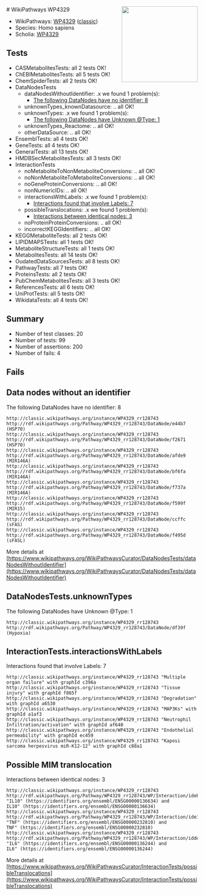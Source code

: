 <img style="float: right; width: 200px" src="https://upload.wikimedia.org/wikipedia/commons/thumb/8/83/Wplogo_with_text_500.png/640px-Wplogo_with_text_500.png" />
# WikiPathways WP4329

* WikiPathways: [WP4329](https://wikipathways.org/pathways/WP4329) ([classic](https://classic.wikipathways.org/instance/WP4329))
* Species: Homo sapiens
* Scholia: [WP4329](https://scholia.toolforge.org/wikipathways/WP4329)
## Tests
* CASMetabolitesTests: all 2 tests OK!
* ChEBIMetabolitesTests: all 5 tests OK!
* ChemSpiderTests: all 2 tests OK!
* DataNodesTests
    * dataNodesWithoutIdentifier: .x we found 1 problem(s):
        * [The following DataNodes have no identifier: 8](#d2d32fa7)
    * unknownTypes_knownDatasource: .. all OK!
    * unknownTypes: .x we found 1 problem(s):
        * [The following DataNodes have Unknown @Type: 1](#839973df)
    * unknownTypes_Reactome: .. all OK!
    * otherDataSource: .. all OK!
* EnsemblTests: all 4 tests OK!
* GeneTests: all 4 tests OK!
* GeneralTests: all 13 tests OK!
* HMDBSecMetabolitesTests: all 3 tests OK!
* InteractionTests
    * noMetaboliteToNonMetaboliteConversions: .. all OK!
    * noNonMetaboliteToMetaboliteConversions: .. all OK!
    * noGeneProteinConversions: .. all OK!
    * nonNumericIDs: .. all OK!
    * interactionsWithLabels: .x we found 1 problem(s):
        * [Interactions found that involve Labels: 7](#630d267e)
    * possibleTranslocations: .x we found 1 problem(s):
        * [Interactions between identical nodes: 3](#1c118208)
    * noProteinProteinConversions: .. all OK!
    * incorrectKEGGIdentifiers: .. all OK!
* KEGGMetaboliteTests: all 2 tests OK!
* LIPIDMAPSTests: all 1 tests OK!
* MetaboliteStructureTests: all 1 tests OK!
* MetabolitesTests: all 14 tests OK!
* OudatedDataSourcesTests: all 8 tests OK!
* PathwayTests: all 7 tests OK!
* ProteinsTests: all 2 tests OK!
* PubChemMetabolitesTests: all 3 tests OK!
* ReferencesTests: all 6 tests OK!
* UniProtTests: all 5 tests OK!
* WikidataTests: all 4 tests OK!


## Summary

* Number of test classes: 20
* Number of tests: 99
* Number of assertions: 200
* Number of fails: 4

## Fails

<a name="d2d32fa7" />

## Data nodes without an identifier

The following DataNodes have no identifier: 8
```
http://classic.wikipathways.org/instance/WP4329_rr128743 http://rdf.wikipathways.org/Pathway/WP4329_rr128743/DataNode/e44b7 (HSP70)
http://classic.wikipathways.org/instance/WP4329_rr128743 http://rdf.wikipathways.org/Pathway/WP4329_rr128743/DataNode/f2671 (HSP70)
http://classic.wikipathways.org/instance/WP4329_rr128743 http://rdf.wikipathways.org/Pathway/WP4329_rr128743/DataNode/afde9 (MIR146A)
http://classic.wikipathways.org/instance/WP4329_rr128743 http://rdf.wikipathways.org/Pathway/WP4329_rr128743/DataNode/bf6fa (MIR146A)
http://classic.wikipathways.org/instance/WP4329_rr128743 http://rdf.wikipathways.org/Pathway/WP4329_rr128743/DataNode/f737a (MIR146A)
http://classic.wikipathways.org/instance/WP4329_rr128743 http://rdf.wikipathways.org/Pathway/WP4329_rr128743/DataNode/f599f (MIR15)
http://classic.wikipathways.org/instance/WP4329_rr128743 http://rdf.wikipathways.org/Pathway/WP4329_rr128743/DataNode/ccffc (sFAS)
http://classic.wikipathways.org/instance/WP4329_rr128743 http://rdf.wikipathways.org/Pathway/WP4329_rr128743/DataNode/f495d (sFASL)
```

More details at [https://www.wikipathways.org/WikiPathwaysCurator/DataNodesTests/dataNodesWithoutIdentifier](https://www.wikipathways.org/WikiPathwaysCurator/DataNodesTests/dataNodesWithoutIdentifier)

<a name="839973df" />

## DataNodesTests.unknownTypes

The following DataNodes have Unknown @Type: 1
```
http://classic.wikipathways.org/instance/WP4329_rr128743 http://rdf.wikipathways.org/Pathway/WP4329_rr128743/DataNode/df39f (Hypoxia)
```

<a name="630d267e" />

## InteractionTests.interactionsWithLabels

Interactions found that involve Labels: 7
```
http://classic.wikipathways.org/instance/WP4329_rr128743 "Multiple organ failure" with graphId c396a
http://classic.wikipathways.org/instance/WP4329_rr128743 "Tissue injury" with graphId f865f
http://classic.wikipathways.org/instance/WP4329_rr128743 "Degradation" with graphId a6530
http://classic.wikipathways.org/instance/WP4329_rr128743 "MAP3Ks" with graphId a1af3
http://classic.wikipathways.org/instance/WP4329_rr128743 "Neutrophil 
Infiltration/activation" with graphId af640
http://classic.wikipathways.org/instance/WP4329_rr128743 "Endothelial permeability" with graphId ec459
http://classic.wikipathways.org/instance/WP4329_rr128743 "Kaposi sarcoma herpesvirus miR-K12-12" with graphId c88a1
```

<a name="1c118208" />

## Possible MIM translocation

Interactions between identical nodes: 3
```
http://classic.wikipathways.org/instance/WP4329_rr128743 http://rdf.wikipathways.org/Pathway/WP4329_rr128743/WP/Interaction/ideb635a68 "IL10" (https://identifiers.org/ensembl/ENSG00000136634) and 
IL10" (https://identifiers.org/ensembl/ENSG00000136634)
http://classic.wikipathways.org/instance/WP4329_rr128743 http://rdf.wikipathways.org/Pathway/WP4329_rr128743/WP/Interaction/ide115a15a "TNF" (https://identifiers.org/ensembl/ENSG00000232810) and 
TNF" (https://identifiers.org/ensembl/ENSG00000232810)
http://classic.wikipathways.org/instance/WP4329_rr128743 http://rdf.wikipathways.org/Pathway/WP4329_rr128743/WP/Interaction/idde594339 "IL6" (https://identifiers.org/ensembl/ENSG00000136244) and 
IL6" (https://identifiers.org/ensembl/ENSG00000136244)
```

More details at [https://www.wikipathways.org/WikiPathwaysCurator/InteractionTests/possibleTranslocations](https://www.wikipathways.org/WikiPathwaysCurator/InteractionTests/possibleTranslocations)

